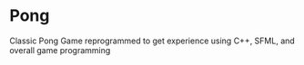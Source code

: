 # Pong
Classic Pong Game reprogrammed to get experience using C++, SFML, and overall game programming
